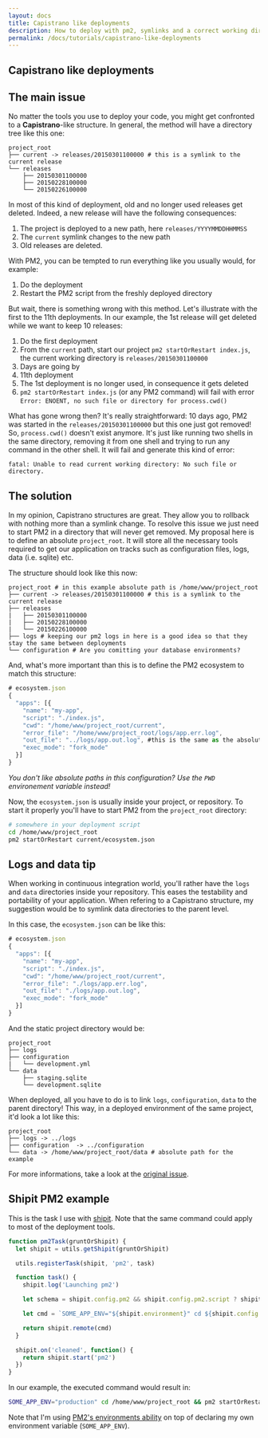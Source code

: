 ```yaml
---
layout: docs
title: Capistrano like deployments
description: How to deploy with pm2, symlinks and a correct working directory
permalink: /docs/tutorials/capistrano-like-deployments
---
```


## Capistrano like deployments

## The main issue

No matter the tools you use to deploy your code, you might get confronted to a **Capistrano**-like structure. 
In general, the method will have a directory tree like this one:

```
project_root
├── current -> releases/20150301100000 # this is a symlink to the current release
└── releases
    ├── 20150301100000
    ├── 20150228100000
    └── 20150226100000
```

In most of this kind of deployment, old and no longer used releases get deleted. Indeed, a new release will have the following consequences:

1. The project is deployed to a new path, here `releases/YYYYMMDDHHMMSS`
2. The `current` symlink changes to the new path
3. Old releases are deleted.

With PM2, you can be tempted to run everything like you usually would, for example:

1. Do the deployment
2. Restart the PM2 script from the freshly deployed directory

But wait, there is something wrong with this method. Let's illustrate with the first to the 11th deployments. In our example, the 1st release will get deleted while we want to keep 10 releases:

1. Do the first deployment
2. From the `current` path, start our project `pm2 startOrRestart index.js`, the current working directory is `releases/20150301100000`
3. Days are going by
4. 11th deployment 
5. The 1st deployment is no longer used, in consequence it gets deleted
6. `pm2 startOrRestart index.js` (or any PM2 command) will fail with error `Error: ENOENT, no such file or directory for process.cwd()`

What has gone wrong then? 
It's really straightforward: 10 days ago, PM2 was started in the `releases/20150301100000` but this one just got removed! 
So, `process.cwd()` doesn't exist anymore. It's just like running two shells in the same directory, removing it from one shell and trying to run any command in the other shell. 
It will fail and generate this kind of error:

```
fatal: Unable to read current working directory: No such file or directory.
```

## The solution

In my opinion, Capistrano structures are great. They allow you to rollback with nothing more than a symlink change. 
To resolve this issue we just need to start PM2 in a directory that will never get removed.
My proposal here is to define an absolute `project_root`. It will store all the necessary tools required to get our application on tracks such as configuration files, logs, data (i.e. sqlite) etc. 

The structure should look like this now:

```
project_root # in this example absolute path is /home/www/project_root
├── current -> releases/20150301100000 # this is a symlink to the current release
├── releases
|   ├── 20150301100000
|   ├── 20150228100000
|   └── 20150226100000
├── logs # keeping our pm2 logs in here is a good idea so that they stay the same between deployments
└── configuration # Are you comitting your database environments?
```

And, what's more important than this is to define the PM2 ecosystem to match this structure:

```js
# ecosystem.json
{
  "apps": [{
    "name": "my-app",
    "script": "./index.js",
    "cwd": "/home/www/project_root/current", 
    "error_file": "/home/www/project_root/logs/app.err.log",
    "out_file": "../logs/app.out.log", #this is the same as the absolute error_file path
    "exec_mode": "fork_mode"
  }]
}
```

*You don't like absolute paths in this configuration? Use the `PWD` environement variable instead!*

Now, the `ecosystem.json` is usually inside your project, or repository. To start it properly you'll have to start PM2 from the `project_root` directory:

```bash
# somewhere in your deployment script
cd /home/www/project_root
pm2 startOrRestart current/ecosystem.json
```

## Logs and data tip

When working in continuous integration world, you'll rather have the `logs` and `data` directories inside your repository. This eases the testability and portability of your application. When refering to a Capistrano structure, my suggestion would be to symlink data directories to the parent level.

In this case, the `ecosystem.json` can be like this:

```js
# ecosystem.json
{
  "apps": [{
    "name": "my-app",
    "script": "./index.js",
    "cwd": "/home/www/project_root/current",
    "error_file": "./logs/app.err.log",
    "out_file": "./logs/app.out.log", 
    "exec_mode": "fork_mode"
  }]
}
```

And the static project directory would be:

```
project_root 
├── logs 
├── configuration 
|   └── development.yml 
└── data 
    ├── staging.sqlite 
    └── development.sqlite 
```

When deployed, all you have to do is to link `logs`, `configuration`, `data` to the parent directory! 
This way, in a deployed environment of the same project, it'd look a lot like this:

```
project_root 
├── logs -> ../logs
├── configuration  -> ../configuration
└── data -> /home/www/project_root/data # absolute path for the example
```

For more informations, take a look at the [original issue](https://github.com/Unitech/pm2/issues/1623).

## Shipit PM2 example

This is the task I use with [shipit](https://github.com/shipitjs/shipit). Note that the same command could apply to most of the deployment tools.

```javascript
function pm2Task(gruntOrShipit) {
  let shipit = utils.getShipit(gruntOrShipit)

  utils.registerTask(shipit, 'pm2', task)

  function task() {
    shipit.log('Launching pm2') 

    let schema = shipit.config.pm2 && shipit.config.pm2.script ? shipit.config.pm2.script : 'ecosystem.json'

    let cmd = `SOME_APP_ENV="${shipit.environment}" cd ${shipit.config.deployTo} && pm2 startOrRestart --env ${shipit.environment} current/${schema}`

    return shipit.remote(cmd)
  }

  shipit.on('cleaned', function() {
    return shipit.start('pm2') 
  })
}
```

In our example, the executed command would result in:

```bash
SOME_APP_ENV="production" cd /home/www/project_root && pm2 startOrRestart --env production current/ecosystem.json`
```

Note that I'm using [PM2's environments ability](http://pm2.keymetrics.io/docs/usage/application-declaration/#switching-to-different-environments) on top of declaring my own environment variable (`SOME_APP_ENV`).
